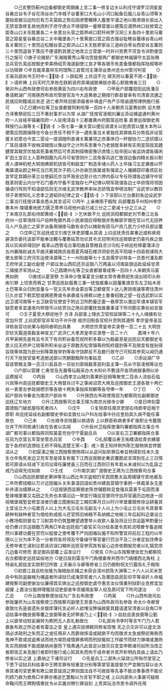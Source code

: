 <!-- { "loadSidebar": true } -->
　　○己亥整饬蓟州边备都御史周期雍上言二事一修复边关以利戍守谓罗汉洞星星谷桑岔谷韦子谷花场谷水门寺城子谷董家口大毛山小河口鲇鱼石猫儿谷青山领等关塞始皆据沿边险厄有万夫莫敌之势后因虏警輙移入腹里平漫之地以致虏骑长驱出入无禁宜亟修复故地庶利于庶守虏众不得侵轶一量移营堡以便策应谓界岭口驻掺营之距青山口关东胜寨各二十余里台头营之距界岭口箭杆岭罗汉洞三关各四十里驸马寨营之距星星谷桑岔谷二关中庵堡各六十里黄崖口营之距古强谷耻瞎谷蚕缘谷青山岭各关寨则三十里而近松棚谷营之距洪山口关天胜廖家谷三道岭白枣谷西安谷五寨则三十里而遥皆于策应不便请酌其便之地改立立营堡一时并兴劳费不贷宜令详酌便宜行之报可
○庚子论擒斩广东海贼黄秀山等功赏提督两广都御史林福镇守太监张赐总兵官仇鸾巡按御史李美杨绍芳海道副使江良才等各银币有差备倭都指挥陆桓等听以功赎罪
○辛丑裁革嘉祥东阿馆陶三县管河主簿添设景州沧仓州管河判官
　　○壬寅兵部尚书王时中＜锍-釒＞辞起用  上优诏不允  顺天府以春夏不雨＜锍-釒＞请祈祷  上曰天时亢旱咎在朕躬该府其竭诚致祷朕亦斋心默致脩省三日
　　○癸卯升山西布政使司右参政黄臣为四川右布政使
　　○甲辰户部覆勋阳巡抚潘旦奏请敕湖广河南狭西布政司管册官及今大造黄册之期按行郡县督率有司清查流逋之民或应附籍或应发还  逃亡者开除旧册添报者补填虚户务严示晓谕遵照律例施行报可
　　○乙巳建州右等卫女直都督阿剌哈等一百四十人来朝贡马宴赉如例  诏大祭  方泽奏祭祀后三日不奏封事岁以为常  从湖广抚按官凌相刘濂议添设捕盗通判黄州府一人驻岐亭镇襄阳府一人驻南漳县十三都置黄州府鹅笼巡检事  直隶巡按御史周释按行山海等关＜锍-釒＞陈七事一兼关营以便应调谓关以扼虏营以援关本所以便策应而图保障也今各分责任不相干涉一遇失事当关者独任其罪故兵分势孤非设营援关初意也今宜二营设一提调随所直诸关寨兼领之庶事体归一杆御协力二选侦牒以广耳目谓夜不收哨深贼情以豫战守之计所系至重今乃老弱居多鲜有实用宜简拔其趫健厚其粮赏优恤其死事者然后可责其剌探微密豫识虏情三给卒田以省运饷谓各镇闲旷田土宜召土人垦种因籍为兵月可省馈饷什二且免客兵逃亡致误边备四精长扳以制虏人谓神机枪大铜炮佛郎机铳皆可制敌宜广制造多储火药人士卒操习五定袭酋以怀夷属谓朵颜之种花当已死其次子把儿孙亦故恐族属或有强梁之人攘嫡窃印重烦区处宜早定其嫡孙革兰台使嗣花亦当怀我安边至计也六停内臣以专任将谓各边镇守中官既革则密云内分守石门塞内守备不宜独存七严纪律以明军政谓各边士卒骄惰将领因循语行阵则不知语部伍则无次缘无武学教养率纵恣骄惰宜申明法制广设武学以教将领子弟使知礼义忠孝之道韬铃纪律之宜＜锍-釒＞下该部以兰台袭封各边设武学二事当行抚按详事余悉从其言诏可
○丙午  上亲祷雨于殿陛  兵部覆昌平州知州李宗奏本州  陵寝重地民力匮乏寄养马视他州县已减三分之二更减十分之三从之
　　○丁未南京礼部右侍郎黄绾＜锍-釒＞乞休致不允  巡抚凤阳都御史刘节奏江北各府州一应草场除马户自种免徵外其小民承佃应得租银并免解部岁徵在官以代无田养马人户及逃亡之家岁派备用骑掺马数有余仍以摊助有田马户庶几民力少纾兵部议覆之
　　○戊申辽东巡抚成文引疾乞休吏部覆从其请  上曰巡抚责任甚重近或称疾规避深负委托该部不能奉法輙与覆奏姑贳勿论其令文冠带闲住巡按御史仍查托疾之故具以实闻毌得回护  裁革山西管屯佥事阳曲县管粮县丞沙沟松子岭巡检绛霍蒲泽汾五州襄陵赵诚太平曲沃翼城猗氏临晋夏芮城石楼洪洞安邑高平阳城十四县税课局大使太原等三府河东运使泽潞等二十一州阳曲等七十五县儒学训导各一员晋代潘及郡王府伴读工副仓副使  户部议发山西扣还京运银八万两盖以河南盐银运赴延绥甘肃二镇接济军饷从之
　　○己酉建州左等卫女直都督章成等一百四十人来朝贡马宴赉如例
　　○庚戌以夏至祭  方泽命少詹事夏言分献太常寺奏祭祀失误出班叩头称疾引罪  上切责而宥之  甘肃巡抚赵载奏三事一抚恤属番以固藩篱谓京东左卫帖木哥土巴等率众归附宜量与一官又先年赤金蒙古等卫都督赏卜达儿男锁南速等寄住肃州已久亦宜下敕奖慰或赐恩赉或令承袭或与换敕以绝土鲁番招致之望一铨选武职以实边卫谓河南等十五卫缺官任使宜于附近卫所酌量迁委一悬厚赏以激边军谓本镇官军缺赏者多宜速发内帑银币以给赏功之用兵部覆抚恤属番事请下所司勘实奏处如言报可
　　○壬子夏至大祭祀地于  方泽  兵部查上锦衣卫官校延锦等二十九人缉捕有功宜加升赏  上曰武职官非军功不许升授  祖宗旧制各官校升赏例其遵照  孝宗皇帝圣旨详核各官功状果与相同者明白具奏
　　大明世宗肃皇帝实录卷一百二十五
大明世宗钦天履道英毅圣神宣文广武洪仁大孝肃皇帝实录卷一百二十六
　　嘉靖十年六月甲寅朔先是有旨令天下有司积谷备荒视所积多寡以为殿最至是巡抚应天都御史毛思义应天府尹江晓等所积米谷溢于原数苏松常镇等府知府聂豹等不及限宜有旌别得旨晓等体国为民分别等第旌举豹等各守饶郡反不及数行政守己可知其参究以闻仍通行天下抚按官查考造册送部以凭朝觐黜陟勿事姑息
　　○乙卯
　　○添设湖广华容县管粮主簿一员汉川县县丞一员驻刘家隔裁革慈利县主簿一员从守臣凌相等议也
　　○户部以营建  仁寿宫及先蚕等坛殿采办大木料价不敷请开各项纳银事例以补运费报可
　　○丙辰
　　○山西孝文山贼刘善果折廷相等聚党二百余人流劫石临兴岚等州县巡抚都御史王大用督兵讨平之事闻诏赏大用及巡按御史王道各银十两纻丝一表里左参政胡缵宗等各银十两失事指挥郑麒等各夺俸一年
　　○丁巳
　　○起户部尚书秦金为南京户部尚书
　　○升狭西左布政使周叔为都察院右副都御史巡抚辽东地方
　　○升江西按察司佥事王暐为南京光禄寺少卿
　　○是日申刻雷震德胜门破民屋柱死者四人
　　○戊午
　　○复除原任南京吏部右侍郎李廷相于原职  命巡抚延绥右副都御史李如圭致仕以户科左给事中孙应奎劾其久病不能任事故也
　　○己未
　　○光禄寺丞陆鳌以病请告  上以群臣称病者多旷废职业令鳌致仕并下所司核诸引疾在告者以实闻
　　○升辰州卫指挥使潘玙署都指挥佥事佥书湖广都司事以都指挥同知苖銮充协守宁夏副总兵
　　○以宣右卫卫署都指挥佥事任凤为京营五军营坐管总兵官
　　○辛酉
　　○礼部覆议寿王祐榰请给青衣纁裳宜于各府织造颁给王府不得私造楚王荣＜氵戒＞晋王知烊例外陈乞服物俱宜停罢诏从之
　　○初宸濠之叛江西按察使杨璋以从逆问拟斩罪后奉旨杨璋到任未久变生仓卒免死发边卫充军至是璋复称冤下江西巡按御史秦武覆勘武言璋到任止三日情若可原请从轻减下法司议璋任廉使虽三日而在江西则已有年若从末减何以为乱臣之戒乃诏璋充戍如故
　　○壬戌
　　○升南京湖广道御史王琇为江西按察司佥事
　　○山西巡抚都御史黄钟等言山西比年灾盗相仍军民困惫太监周缙镇守其地甫及二年所费钱粮以万计近因偏头关失事请回请如贵州建昌营镇守事例一体裁革永无差补并请治缙罪从之
　　○巡按狭西监察御史陈世辅题称足食强兵莫善于屯田而濠堑烽堠堡寨又屯田之先务也本镇沿边一带宜行镇巡官督同守巡将官遍历边地逐一阅视墩堡城堑宜修宜浚者仍置立图册拟定工粮扣筭月日以时兴举堡寨既修徐议耕量其土宜设立大小屯堡百人以上为大屯立屯长屯副五十人以上为小屯止立屯长令其督率耕种有缺种者官为借给秋成抵斗还官照旧纳粮不系纳粮之地候三年后起科近堡设立小教场暇则督屯丁习射其中仍筑墪瞭望遇警举火收歛人畜及将近日京运盔甲酌量分给仍奏讨京运银数万两角□羊赴巡抚衙门委官买马分给各堡令其轮流喂餋专备追贼然兴事建功要在赏罚以程督之使考覆不严则因循玩愒不知所警宜将前后工程约以年限以三分为率不及一分者将各将领及守备操守等官量行罚治不及二分者定拟住俸全无修举者乞请别议若该迟误口粮听巡抚官参究其有留心边务依期报完者以礼犒赏庶几边备可修而  患足御兵部覆上诏准议行
　　○癸亥
○升山东按察使张宏为都察院右佥都御史巡抚延绥地方
○是日辰刻雷击午门角楼垂脊并西华门城楼西北角柱  上特谕礼部兹变实朕积愆所致  上天垂示与卿等修省三日仍御制祝文行露告礼于殿陛
　　○初晋江县巡检张隆为海贼劫杀捕之未获会漳州民陈大渊等二十六人以买米至舟中有防盗器械为捕盗者所诬狱已成淹禁死者六人及莆田县民彭仰亨等诬奸人命福建按察司副使谢汝仪廉得其实俱出之巡按御史虞守愚言汝仪慎重刑狱职业克修宜加超擢  上嘉汝仪能辨理冤狱诏吏部查年资擢用妄挐人役及原问官下所司逮治
　　○乙丑
　　○升云南按察使张祜为广东右布政使
　　○丙寅
　　○升山西布政司右参政屠侨为山东按察使江西按察司副使王至善为山西布政司右参政  命太仆寺卿曾直致仕先是直遗失余银库簿托言必奸人欲埋没弊端故匿其籍请遣官清查以自角□羊诏给事中魏良弼等覆之良弼等查无奸弊直乃上＜锍-釒＞自劾且褒良弼等公勤  上以直举动轻妄展转为欺罔无人臣礼勒致仕
　　○礼部尚书李时等言午门乃人君悬象布政之所迩者有雷击之变  皇上遇灾祇惧敕同修省窃惟  天之示灾非可以虚文消弭必求政刑之失而正之或任用非人而爵禄侈滥或赋歛不均而徵求太急或祭祀弗秩而鬼神不歆或戎盗弗诘而地方嗟怨或情罪弗明而刑狱冤抑工作踰节而财力弹竭或激扬失实而纲维不振或献纳尚塞而下情弗通凡此皆足以致灾召变宜申敕诸司如所当改正者即改正未及施行者即时施行或心知其失而拘于成命者许其开析明白具由上请此乃修省以实之道  上嘉纳之下诸司议行
　　○先是兵工二部失火延烧公所殆尽堂官之下悉下诏狱兵科给事中王聘言罪有轻重宜分别等第堂官虽提督欠严宜赐包容以全大体其诸司官吏果有欺公故意延烧之弊则国法自不可赦臣等先事不能访奏事偾不能论列顾乃赦为救角□羊罪亦难逃乞罢黜以为言官不职之戒  上曰兵部失火事甚可疑故命鞠问而王聘狥情奏扰令从实置对聘引罪自刻  上责其玩法市恩令调外任用
